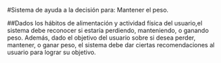 #Sistema de ayuda a la decisión para: Mantener el peso.

##Dados los hábitos de alimentación y actividad física del usuario,el sistema debe reconocer si estaría perdiendo, manteniendo, o ganando peso. Además, dado el objetivo del usuario sobre si desea perder, mantener, o ganar peso, el sistema debe dar ciertas recomendaciones al usuario para lograr su objetivo.